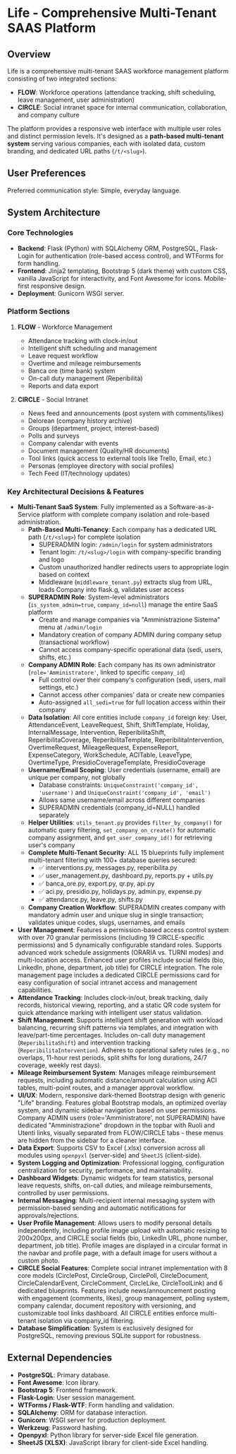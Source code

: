 # Life - Comprehensive Multi-Tenant SAAS Platform

## Overview
Life is a comprehensive multi-tenant SAAS workforce management platform consisting of two integrated sections:
- **FLOW**: Workforce operations (attendance tracking, shift scheduling, leave management, user administration)
- **CIRCLE**: Social intranet space for internal communication, collaboration, and company culture

The platform provides a responsive web interface with multiple user roles and distinct permission levels. It's designed as a **path-based multi-tenant system** serving various companies, each with isolated data, custom branding, and dedicated URL paths (`/t/<slug>`).

## User Preferences
Preferred communication style: Simple, everyday language.

## System Architecture

### Core Technologies
- **Backend**: Flask (Python) with SQLAlchemy ORM, PostgreSQL, Flask-Login for authentication (role-based access control), and WTForms for form handling.
- **Frontend**: Jinja2 templating, Bootstrap 5 (dark theme) with custom CSS, vanilla JavaScript for interactivity, and Font Awesome for icons. Mobile-first responsive design.
- **Deployment**: Gunicorn WSGI server.

### Platform Sections
1. **FLOW** - Workforce Management
   - Attendance tracking with clock-in/out
   - Intelligent shift scheduling and management
   - Leave request workflow
   - Overtime and mileage reimbursements
   - Banca ore (time bank) system
   - On-call duty management (Reperibilità)
   - Reports and data export

2. **CIRCLE** - Social Intranet
   - News feed and announcements (post system with comments/likes)
   - Delorean (company history archive)
   - Groups (department, project, interest-based)
   - Polls and surveys
   - Company calendar with events
   - Document management (Quality/HR documents)
   - Tool links (quick access to external tools like Trello, Email, etc.)
   - Personas (employee directory with social profiles)
   - Tech Feed (IT/technology updates)

### Key Architectural Decisions & Features
- **Multi-Tenant SaaS System**: Fully implemented as a Software-as-a-Service platform with complete company isolation and role-based administration.
  - **Path-Based Multi-Tenancy**: Each company has a dedicated URL path (`/t/<slug>`) for complete isolation
    - SUPERADMIN login: `/admin/login` for system administrators
    - Tenant login: `/t/<slug>/login` with company-specific branding and logo
    - Custom unauthorized handler redirects users to appropriate login based on context
    - Middleware (`middleware_tenant.py`) extracts slug from URL, loads Company into flask.g, validates user access
  - **SUPERADMIN Role**: System-level administrators (`is_system_admin=true`, `company_id=null`) manage the entire SaaS platform
    - Create and manage companies via "Amministrazione Sistema" menu at `/admin/login`
    - Mandatory creation of company ADMIN during company setup (transactional workflow)
    - Cannot access company-specific operational data (sedi, users, shifts, etc.)
  - **Company ADMIN Role**: Each company has its own administrator (`role='Amministratore'`, linked to specific `company_id`)
    - Full control over their company's configuration (sedi, users, mail settings, etc.)
    - Cannot access other companies' data or create new companies
    - Auto-assigned `all_sedi=true` for full location access within their company
  - **Data Isolation**: All core entities include `company_id` foreign key: User, AttendanceEvent, LeaveRequest, Shift, ShiftTemplate, Holiday, InternalMessage, Intervention, ReperibilitaShift, ReperibilitaCoverage, ReperibilitaTemplate, ReperibilitaIntervention, OvertimeRequest, MileageRequest, ExpenseReport, ExpenseCategory, WorkSchedule, ACITable, LeaveType, OvertimeType, PresidioCoverageTemplate, PresidioCoverage
  - **Username/Email Scoping**: User credentials (username, email) are unique per company, not globally
    - Database constraints: `UniqueConstraint('company_id', 'username')` and `UniqueConstraint('company_id', 'email')`
    - Allows same username/email across different companies
    - SUPERADMIN credentials (company_id=NULL) handled separately
  - **Helper Utilities**: `utils_tenant.py` provides `filter_by_company()` for automatic query filtering, `set_company_on_create()` for automatic company assignment, and `get_user_company_id()` for retrieving user's company
  - **Complete Multi-Tenant Security**: ALL 15 blueprints fully implement multi-tenant filtering with 100+ database queries secured:
    - ✅ interventions.py, messages.py, reperibilita.py
    - ✅ user_management.py, dashboard.py, reports.py + utils.py
    - ✅ banca_ore.py, export.py, qr.py, api.py
    - ✅ aci.py, presidio.py, holidays.py, admin.py, expense.py
    - ✅ attendance.py, leave.py, shifts.py
  - **Company Creation Workflow**: SUPERADMIN creates company with mandatory admin user and unique slug in single transaction; validates unique codes, slugs, usernames, and emails
- **User Management**: Features a permission-based access control system with over 70 granular permissions (including 19 CIRCLE-specific permissions) and 5 dynamically configurable standard roles. Supports advanced work schedule assignments (ORARIA vs. TURNI modes) and multi-location access. Enhanced user profiles include social fields (bio, LinkedIn, phone, department, job title) for CIRCLE integration. The role management page includes a dedicated CIRCLE permissions card for easy configuration of social intranet access and management capabilities.
- **Attendance Tracking**: Includes clock-in/out, break tracking, daily records, historical viewing, reporting, and a static QR code system for quick attendance marking with intelligent user status validation.
- **Shift Management**: Supports intelligent shift generation with workload balancing, recurring shift patterns via templates, and integration with leave/part-time percentages. Includes on-call duty management (`ReperibilitaShift`) and intervention tracking (`ReperibilitaIntervention`). Adheres to operational safety rules (e.g., no overlaps, 11-hour rest periods, split shifts for long durations, 24/7 coverage, weekly rest days).
- **Mileage Reimbursement System**: Manages mileage reimbursement requests, including automatic distance/amount calculation using ACI tables, multi-point routes, and a manager approval workflow.
- **UI/UX**: Modern, responsive dark-themed Bootstrap design with generic "Life" branding. Features global Bootstrap modals, an optimized overlay system, and dynamic sidebar navigation based on user permissions. Company ADMIN users (role='Amministratore', not SUPERADMIN) have dedicated "Amministrazione" dropdown in the topbar with Ruoli and Utenti links, visually separated from FLOW/CIRCLE tabs - these menus are hidden from the sidebar for a cleaner interface.
- **Data Export**: Supports CSV to Excel (.xlsx) conversion across all modules using `openpyxl` (server-side) and `SheetJS` (client-side).
- **System Logging and Optimization**: Professional logging, configuration centralization for security, performance, and maintainability.
- **Dashboard Widgets**: Dynamic widgets for team statistics, personal leave requests, shifts, on-call duties, and mileage reimbursements, controlled by user permissions.
- **Internal Messaging**: Multi-recipient internal messaging system with permission-based sending and automatic notifications for approvals/rejections.
- **User Profile Management**: Allows users to modify personal details independently, including profile image upload with automatic resizing to 200x200px, and CIRCLE social fields (bio, LinkedIn URL, phone number, department, job title). Profile images are displayed in a circular format in the navbar and profile page, with a default image for users without a custom photo.
- **CIRCLE Social Features**: Complete social intranet implementation with 8 core models (CirclePost, CircleGroup, CirclePoll, CircleDocument, CircleCalendarEvent, CircleComment, CircleLike, CircleToolLink) and 6 dedicated blueprints. Features include news/announcement posting with engagement (comments, likes), group management, polling system, company calendar, document repository with versioning, and customizable tool links dashboard. All CIRCLE entities enforce multi-tenant isolation via company_id filtering.
- **Database Simplification**: System is exclusively designed for PostgreSQL, removing previous SQLite support for robustness.

## External Dependencies
- **PostgreSQL**: Primary database.
- **Font Awesome**: Icon library.
- **Bootstrap 5**: Frontend framework.
- **Flask-Login**: User session management.
- **WTForms / Flask-WTF**: Form handling and validation.
- **SQLAlchemy**: ORM for database interaction.
- **Gunicorn**: WSGI server for production deployment.
- **Werkzeug**: Password hashing.
- **Openpyxl**: Python library for server-side Excel file generation.
- **SheetJS (XLSX)**: JavaScript library for client-side Excel handling.